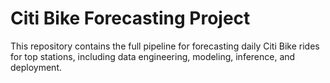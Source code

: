 
# Citi Bike Forecasting Project

This repository contains the full pipeline for forecasting daily Citi Bike rides for top stations, including data engineering, modeling, inference, and deployment.

